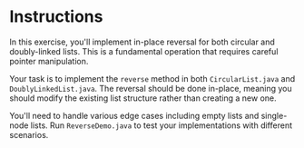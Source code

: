 # Instructions

In this exercise, you'll implement in-place reversal for both circular and doubly-linked lists. This is a fundamental operation that requires careful pointer manipulation.

Your task is to implement the `reverse` method in both `CircularList.java` and `DoublyLinkedList.java`. The reversal should be done in-place, meaning you should modify the existing list structure rather than creating a new one.

You'll need to handle various edge cases including empty lists and single-node lists. Run `ReverseDemo.java` to test your implementations with different scenarios. 